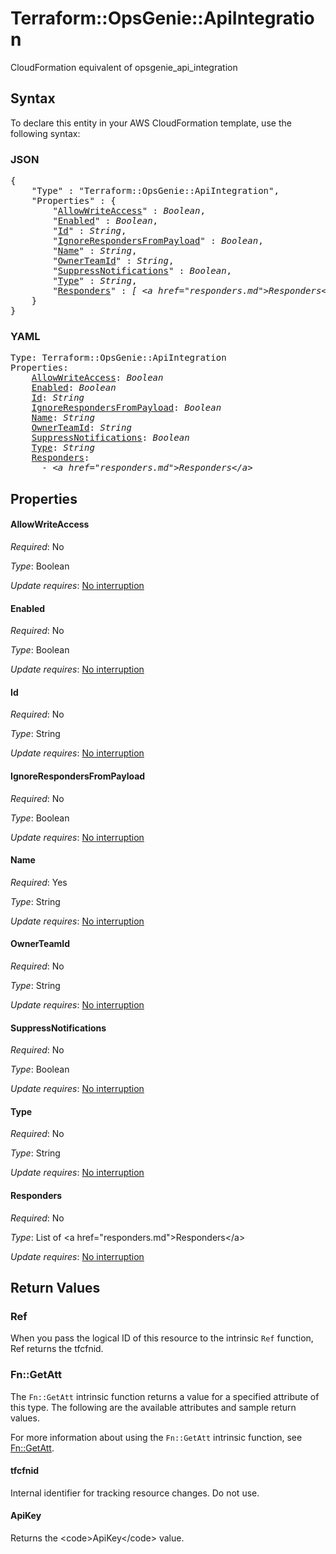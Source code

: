 # Terraform::OpsGenie::ApiIntegration

CloudFormation equivalent of opsgenie_api_integration

## Syntax

To declare this entity in your AWS CloudFormation template, use the following syntax:

### JSON

<pre>
{
    "Type" : "Terraform::OpsGenie::ApiIntegration",
    "Properties" : {
        "<a href="#allowwriteaccess" title="AllowWriteAccess">AllowWriteAccess</a>" : <i>Boolean</i>,
        "<a href="#enabled" title="Enabled">Enabled</a>" : <i>Boolean</i>,
        "<a href="#id" title="Id">Id</a>" : <i>String</i>,
        "<a href="#ignorerespondersfrompayload" title="IgnoreRespondersFromPayload">IgnoreRespondersFromPayload</a>" : <i>Boolean</i>,
        "<a href="#name" title="Name">Name</a>" : <i>String</i>,
        "<a href="#ownerteamid" title="OwnerTeamId">OwnerTeamId</a>" : <i>String</i>,
        "<a href="#suppressnotifications" title="SuppressNotifications">SuppressNotifications</a>" : <i>Boolean</i>,
        "<a href="#type" title="Type">Type</a>" : <i>String</i>,
        "<a href="#responders" title="Responders">Responders</a>" : <i>[ &lt;a href=&#34;responders.md&#34;&gt;Responders&lt;/a&gt;, ... ]</i>
    }
}
</pre>

### YAML

<pre>
Type: Terraform::OpsGenie::ApiIntegration
Properties:
    <a href="#allowwriteaccess" title="AllowWriteAccess">AllowWriteAccess</a>: <i>Boolean</i>
    <a href="#enabled" title="Enabled">Enabled</a>: <i>Boolean</i>
    <a href="#id" title="Id">Id</a>: <i>String</i>
    <a href="#ignorerespondersfrompayload" title="IgnoreRespondersFromPayload">IgnoreRespondersFromPayload</a>: <i>Boolean</i>
    <a href="#name" title="Name">Name</a>: <i>String</i>
    <a href="#ownerteamid" title="OwnerTeamId">OwnerTeamId</a>: <i>String</i>
    <a href="#suppressnotifications" title="SuppressNotifications">SuppressNotifications</a>: <i>Boolean</i>
    <a href="#type" title="Type">Type</a>: <i>String</i>
    <a href="#responders" title="Responders">Responders</a>: <i>
      - &lt;a href=&#34;responders.md&#34;&gt;Responders&lt;/a&gt;</i>
</pre>

## Properties

#### AllowWriteAccess

_Required_: No

_Type_: Boolean

_Update requires_: [No interruption](https://docs.aws.amazon.com/AWSCloudFormation/latest/UserGuide/using-cfn-updating-stacks-update-behaviors.html#update-no-interrupt)

#### Enabled

_Required_: No

_Type_: Boolean

_Update requires_: [No interruption](https://docs.aws.amazon.com/AWSCloudFormation/latest/UserGuide/using-cfn-updating-stacks-update-behaviors.html#update-no-interrupt)

#### Id

_Required_: No

_Type_: String

_Update requires_: [No interruption](https://docs.aws.amazon.com/AWSCloudFormation/latest/UserGuide/using-cfn-updating-stacks-update-behaviors.html#update-no-interrupt)

#### IgnoreRespondersFromPayload

_Required_: No

_Type_: Boolean

_Update requires_: [No interruption](https://docs.aws.amazon.com/AWSCloudFormation/latest/UserGuide/using-cfn-updating-stacks-update-behaviors.html#update-no-interrupt)

#### Name

_Required_: Yes

_Type_: String

_Update requires_: [No interruption](https://docs.aws.amazon.com/AWSCloudFormation/latest/UserGuide/using-cfn-updating-stacks-update-behaviors.html#update-no-interrupt)

#### OwnerTeamId

_Required_: No

_Type_: String

_Update requires_: [No interruption](https://docs.aws.amazon.com/AWSCloudFormation/latest/UserGuide/using-cfn-updating-stacks-update-behaviors.html#update-no-interrupt)

#### SuppressNotifications

_Required_: No

_Type_: Boolean

_Update requires_: [No interruption](https://docs.aws.amazon.com/AWSCloudFormation/latest/UserGuide/using-cfn-updating-stacks-update-behaviors.html#update-no-interrupt)

#### Type

_Required_: No

_Type_: String

_Update requires_: [No interruption](https://docs.aws.amazon.com/AWSCloudFormation/latest/UserGuide/using-cfn-updating-stacks-update-behaviors.html#update-no-interrupt)

#### Responders

_Required_: No

_Type_: List of &lt;a href=&#34;responders.md&#34;&gt;Responders&lt;/a&gt;

_Update requires_: [No interruption](https://docs.aws.amazon.com/AWSCloudFormation/latest/UserGuide/using-cfn-updating-stacks-update-behaviors.html#update-no-interrupt)

## Return Values

### Ref

When you pass the logical ID of this resource to the intrinsic `Ref` function, Ref returns the tfcfnid.

### Fn::GetAtt

The `Fn::GetAtt` intrinsic function returns a value for a specified attribute of this type. The following are the available attributes and sample return values.

For more information about using the `Fn::GetAtt` intrinsic function, see [Fn::GetAtt](https://docs.aws.amazon.com/AWSCloudFormation/latest/UserGuide/intrinsic-function-reference-getatt.html).

#### tfcfnid

Internal identifier for tracking resource changes. Do not use.

#### ApiKey

Returns the &lt;code&gt;ApiKey&lt;/code&gt; value.

